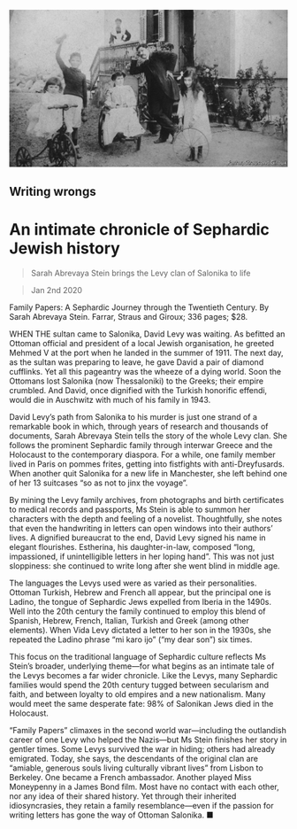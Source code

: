 ![](./images/20200104_BKP002_0.jpg)

## Writing wrongs

# An intimate chronicle of Sephardic Jewish history

> Sarah Abrevaya Stein brings the Levy clan of Salonika to life

> Jan 2nd 2020

Family Papers: A Sephardic Journey through the Twentieth Century. By Sarah Abrevaya Stein. Farrar, Straus and Giroux; 336 pages; $28.

WHEN THE sultan came to Salonika, David Levy was waiting. As befitted an Ottoman official and president of a local Jewish organisation, he greeted Mehmed V at the port when he landed in the summer of 1911. The next day, as the sultan was preparing to leave, he gave David a pair of diamond cufflinks. Yet all this pageantry was the wheeze of a dying world. Soon the Ottomans lost Salonika (now Thessaloniki) to the Greeks; their empire crumbled. And David, once dignified with the Turkish honorific effendi, would die in Auschwitz with much of his family in 1943. 

David Levy’s path from Salonika to his murder is just one strand of a remarkable book in which, through years of research and thousands of documents, Sarah Abrevaya Stein tells the story of the whole Levy clan. She follows the prominent Sephardic family through interwar Greece and the Holocaust to the contemporary diaspora. For a while, one family member lived in Paris on pommes frites, getting into fistfights with anti-Dreyfusards. When another quit Salonika for a new life in Manchester, she left behind one of her 13 suitcases “so as not to jinx the voyage”. 

By mining the Levy family archives, from photographs and birth certificates to medical records and passports, Ms Stein is able to summon her characters with the depth and feeling of a novelist. Thoughtfully, she notes that even the handwriting in letters can open windows into their authors’ lives. A dignified bureaucrat to the end, David Levy signed his name in elegant flourishes. Estherina, his daughter-in-law, composed “long, impassioned, if unintelligible letters in her loping hand”. This was not just sloppiness: she continued to write long after she went blind in middle age. 

The languages the Levys used were as varied as their personalities. Ottoman Turkish, Hebrew and French all appear, but the principal one is Ladino, the tongue of Sephardic Jews expelled from Iberia in the 1490s. Well into the 20th century the family continued to employ this blend of Spanish, Hebrew, French, Italian, Turkish and Greek (among other elements). When Vida Levy dictated a letter to her son in the 1930s, she repeated the Ladino phrase “mi karo ijo” (“my dear son”) six times.

This focus on the traditional language of Sephardic culture reflects Ms Stein’s broader, underlying theme—for what begins as an intimate tale of the Levys becomes a far wider chronicle. Like the Levys, many Sephardic families would spend the 20th century tugged between secularism and faith, and between loyalty to old empires and a new nationalism. Many would meet the same desperate fate: 98% of Salonikan Jews died in the Holocaust. 

“Family Papers” climaxes in the second world war—including the outlandish career of one Levy who helped the Nazis—but Ms Stein finishes her story in gentler times. Some Levys survived the war in hiding; others had already emigrated. Today, she says, the descendants of the original clan are “amiable, generous souls living culturally vibrant lives” from Lisbon to Berkeley. One became a French ambassador. Another played Miss Moneypenny in a James Bond film. Most have no contact with each other, nor any idea of their shared history. Yet through their inherited idiosyncrasies, they retain a family resemblance—even if the passion for writing letters has gone the way of Ottoman Salonika. ■